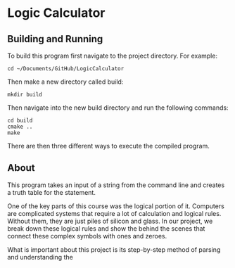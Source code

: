 # Logic Calculator

## Building and Running
To build this program first navigate to the project directory. For example:

```console
cd ~/Documents/GitHub/LogicCalculator
```

Then make a new directory called build:

```console
mkdir build
```

Then navigate into the new build directory and run the following commands:

```console
cd build
cmake ..
make
```

There are then three different ways to execute the compiled program.

## About

This program takes an input of a string from the command line and creates a truth table for the statement.

One of the key parts of this course was the logical portion of it. 
Computers are complicated systems that require a lot of calculation and logical rules.
Without them, they are just piles of silicon and glass. 
In our project, we break down these logical rules and show the behind the scenes that connect these complex symbols with
ones and zeroes. 

What is important about this project is its step-by-step method of parsing and understanding the 